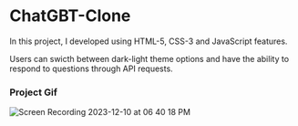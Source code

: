 <h1>ChatGBT-Clone</h1>

<p> In this project,  I developed using HTML-5, CSS-3 and JavaScript features.</p>
<p>Users can swicth between dark-light theme options and have the ability to respond to questions through API requests.</p>

<h3>Project Gif</h3>



![Screen Recording 2023-12-10 at 06 40 18 PM](https://github.com/nazanyilmaz/chatGBT-clone/assets/147782488/692b6859-4dc3-4f91-a513-40a3d7a72a45)

